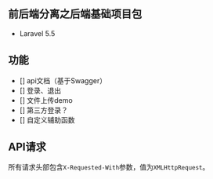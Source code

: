 ## 前后端分离之后端基础项目包
* Laravel 5.5

## 功能
* [] api文档（基于Swagger）
* [] 登录、退出
* [] 文件上传demo
* [] 第三方登录？
* [] 自定义辅助函数

## API请求
所有请求头部包含`X-Requested-With`参数，值为`XMLHttpRequest`。